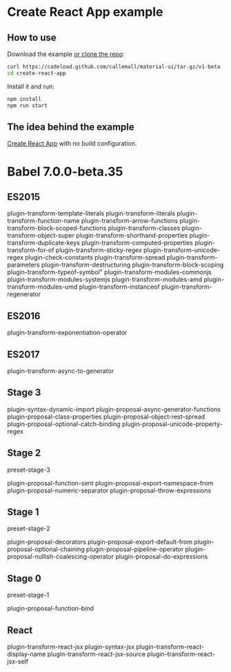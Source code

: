 # Create React App example

## How to use

Download the example [or clone the repo](https://github.com/callemall/material-ui):

```bash
curl https://codeload.github.com/callemall/material-ui/tar.gz/v1-beta | tar -xz --strip=2 material-ui-1-beta/examples/create-react-app
cd create-react-app
```

Install it and run:

```bash
npm install
npm run start
```

## The idea behind the example

[Create React App](https://github.com/facebookincubator/create-react-app) with no build configuration.

# Babel 7.0.0-beta.35

## ES2015
plugin-transform-template-literals
plugin-transform-literals
plugin-transform-function-name
plugin-transform-arrow-functions
plugin-transform-block-scoped-functions
plugin-transform-classes
plugin-transform-object-super
plugin-transform-shorthand-properties
plugin-transform-duplicate-keys
plugin-transform-computed-properties
plugin-transform-for-of
plugin-transform-sticky-regex
plugin-transform-unicode-regex
plugin-check-constants
plugin-transform-spread
plugin-transform-parameters
plugin-transform-destructuring
plugin-transform-block-scoping
plugin-transform-typeof-symbol"
plugin-transform-modules-commonjs
plugin-transform-modules-systemjs
plugin-transform-modules-amd
plugin-transform-modules-umd
plugin-transform-instanceof
plugin-transform-regenerator

## ES2016
plugin-transform-exponentiation-operator

## ES2017
plugin-transform-async-to-generator

## Stage 3
plugin-syntax-dynamic-import
plugin-proposal-async-generator-functions
plugin-proposal-class-properties
plugin-proposal-object-rest-spread
plugin-proposal-optional-catch-binding
plugin-proposal-unicode-property-regex

## Stage 2
preset-stage-3

plugin-proposal-function-sent
plugin-proposal-export-namespace-from
plugin-proposal-numeric-separator
plugin-proposal-throw-expressions


## Stage 1
preset-stage-2

plugin-proposal-decorators
plugin-proposal-export-default-from
plugin-proposal-optional-chaining
plugin-proposal-pipeline-operator
plugin-proposal-nullish-coalescing-operator
plugin-proposal-do-expressions

## Stage 0
preset-stage-1

plugin-proposal-function-bind

## React
plugin-transform-react-jsx
plugin-syntax-jsx
plugin-transform-react-display-name
plugin-transform-react-jsx-source
plugin-transform-react-jsx-self
